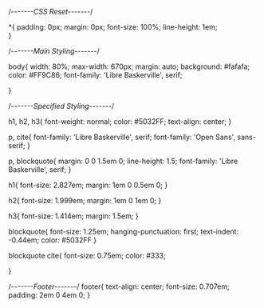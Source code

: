/*-------CSS Reset-------*/

*{
padding: 0px; 
margin: 0px;
font-size: 100%;
line-height: 1em;    
}

/*-------Main Styling-------*/

body{
    width: 80%;
    max-width: 670px;
    margin: auto;
    background: #fafafa;
    color: #FF9C86;
    font-family: 'Libre Baskerville', serif;
    
}

/*-------Specified Styling-------*/

h1, h2, h3{
    font-weight: normal;
    color: #5032FF;
    text-align: center;
}

p, cite{
    font-family: 'Libre Baskerville', serif;
    font-family: 'Open Sans', sans-serif;
}

p, blockquote{
    margin: 0 0 1.5em 0;
    line-height: 1.5;
    font-family: 'Libre Baskerville', serif;
}

h1{
    font-size: 2.827em;
    margin: 1em 0 0.5em 0;
}

h2{
    font-size: 1.999em;
    margin: 1em 0 1em 0;
}

h3{
    font-size: 1.414em;
    margin: 1.5em;
}

blockquote{
    font-size: 1.25em;
    hanging-punctuation: first;
    text-indent: -0.44em;
    color: #5032FF
}

blockquote cite{
    font-size: 0.75em;
    color: #333;

}


/*-------Footer-------*/
footer{
    text-align: center;
    font-size: 0.707em;
    padding: 2em 0 4em 0;
}